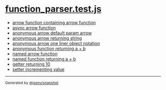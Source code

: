 # [function_parser.test.js](../function_parser.test.js)


- [arrow function containing arrow function](arrow_function_containing_arrow_function/arrow_function_containing_arrow_function.md)
- [async arrow function](async_arrow_function/async_arrow_function.md)
- [anonymous arrow default param arrow](anonymous_arrow_default_param_arrow/anonymous_arrow_default_param_arrow.md)
- [anonymous arrow returning string](anonymous_arrow_returning_string/anonymous_arrow_returning_string.md)
- [anonymous arrow one liner object notation](anonymous_arrow_one_liner_object_notation/anonymous_arrow_one_liner_object_notation.md)
- [anonymous function returning a + b](anonymous_function_returning_a_+_b/anonymous_function_returning_a_+_b.md)
- [named arrow function](named_arrow_function/named_arrow_function.md)
- [named function returning a + b](named_function_returning_a_+_b/named_function_returning_a_+_b.md)
- [getter returning 10](getter_returning_10/getter_returning_10.md)
- [setter incrementing value](setter_incrementing_value/setter_incrementing_value.md)

---

<sub>
  Generated by <a href="https://github.com/jsenv/core/tree/main/packages/tooling/snapshot">@jsenv/snapshot</a>
</sub>
